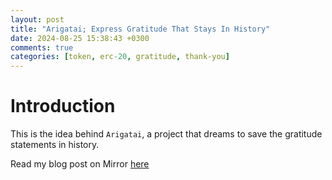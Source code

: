 ```yaml
---
layout: post
title: "Arigatai; Express Gratitude That Stays In History"
date: 2024-08-25 15:38:43 +0300
comments: true
categories: [token, erc-20, gratitude, thank-you]
---
```


# Introduction

This is the idea behind `Arigatai`, a project that dreams to save the gratitude statements in
history.

Read my blog post on Mirror [here](https://mirror.xyz/panagiotismatsinopoulos.eth/mQDU1ZsK27d4vy7JQcEjyRL_JxoQ8j-Jf-S9z--Z298)
